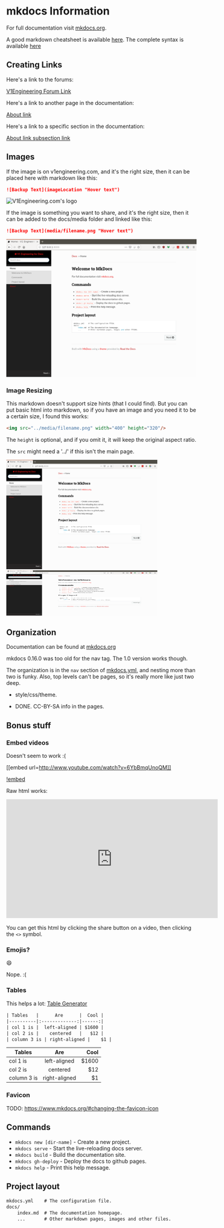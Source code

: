 # mkdocs Information

For full documentation visit [mkdocs.org](http://mkdocs.org).

A good markdown cheatsheet is available [here](https://www.markdownguide.org/cheat-sheet). The complete syntax is available
[here](https://daringfireball.net/projects/markdown/)

## Creating Links

Here's a link to the forums:

[V1Engineering Forum Link](https://www.v1engineering.com/forum/topic/community-documentation/)

Here's a link to another page in the documentation:

[About link](pg1.md)

Here's a link to a specific section in the documentation:

[About link subsection link](pg1.md#nautae-laeva)

## Images

If the image is on v1engineering.com, and it's the right size, then it can be placed here with
markdown like this:

```markdown
![Backup Text](imageLocation "Hover text")
```

![V1Engineering.com's logo](https://www.v1engineering.com/wp-content/uploads/2017/12/V1-Engineering-logo-260wide.png "This logo is linked from v1engineering.com")

If the image is something you want to share, and it's the right size, then it can be added to the
docs/media folder and linked like this:

```markdown
![Backup Text](media/filename.png "Hover text")
```

![images image](media/pic.png "This is linked here in this github")


### Image Resizing

This markdown doesn't support size hints (that I could find). But you can put basic html into
markdown, so if you have an image and you need it to be a certain size, I found this works:

```html
<img src="../media/filename.png" width="400" height="320"/>
```

The `height` is optional, and if you omit it, it will keep the original aspect ratio.

The `src` might need a '../' if this isn't the main page.

<img src="../media/pic.png" width="400"/>

<img src="../media/pic.png" width="400" height="120"/>

## Organization

Documentation can be found at
[mkdocs.org](https://www.mkdocs.org/user-guide/writing-your-docs/#configure-pages-and-navigation)

mkdocs 0.16.0 was too old for the nav tag. The 1.0 version works though.

The organization is in the `nav` section of [mkdocs.yml](https://github.com/V1EngineeringInc/V1EngineeringInc-Docs/blob/master/mkdocs.yml), 
and nesting more than two is funky. Also, top levels can't be pages, so it's really more like just two deep.

 - style/css/theme.

 - DONE. CC-BY-SA info in the pages.

## Bonus stuff

### Embed videos

Doesn't seem to work :(

[[embed url=http://www.youtube.com/watch?v=6YbBmqUnoQM]]

[!embed](https://www.youtube.com/watch?v=vq2jYFZVMDA)

Raw html works:

<iframe width="560" height="315" src="https://www.youtube.com/embed/xIGre_E2_og"
frameborder="0" allow="accelerometer; autoplay; encrypted-media; gyroscope; picture-in-picture"
allowfullscreen></iframe>

You can get this html by clicking the share button on a video, then clicking the `<>` symbol.

### Emojis?

:smile:

Nope. :(

### Tables

This helps a lot: [Table Generator](https://www.tablesgenerator.com/markdown_tables#)

    | Tables   |      Are      |  Cool |
    |----------|:-------------:|------:|
    | col 1 is |  left-aligned | $1600 |
    | col 2 is |    centered   |   $12 |
    | column 3 is | right-aligned |    $1 |

| Tables   |      Are      |  Cool |
|----------|:-------------:|------:|
| col 1 is |  left-aligned | $1600 |
| col 2 is |    centered   |   $12 |
| column 3 is | right-aligned |    $1 |

### Favicon

TODO: https://www.mkdocs.org/#changing-the-favicon-icon

## Commands

* `mkdocs new [dir-name]` - Create a new project.
* `mkdocs serve` - Start the live-reloading docs server.
* `mkdocs build` - Build the documentation site.
* `mkdocs gh-deploy` - Deploy the docs to github pages.
* `mkdocs help` - Print this help message.

## Project layout

    mkdocs.yml    # The configuration file.
    docs/
        index.md  # The documentation homepage.
        ...       # Other markdown pages, images and other files.
